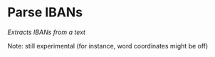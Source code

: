 # Parse IBANs

*Extracts IBANs from a text*

Note: still experimental (for instance, word coordinates might be off)
